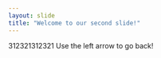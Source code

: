 ```yaml
---
layout: slide
title: "Welcome to our second slide!"
---
```

312321312321
Use the left arrow to go back!
